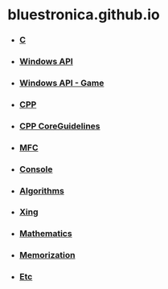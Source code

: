 # bluestronica.github.io


- ###  [C](https://bluestronica.github.io/C/)   
- ###  [Windows API](https://bluestronica.github.io/WindowsAPI/) 
- ###  [Windows API - Game](https://bluestronica.github.io/WindowsAPI_GAME/) 
- ###  [CPP](https://bluestronica.github.io/CPP/)
- ###  [CPP CoreGuidelines](https://bluestronica.github.io/CppCoreGuidelines/)  
- ###  [MFC](https://bluestronica.github.io/MFC/)  
- ###  [Console](https://bluestronica.github.io/Console/)
- ###  [Algorithms](https://bluestronica.github.io/Algorithms/)
- ###  [Xing](https://bluestronica.github.io/Xing/)
- ###  [Mathematics](https://bluestronica.github.io/Mathematics/)
- ###  [Memorization](https://bluestronica.github.io/Memorization/)
- ###  [Etc](https://bluestronica.github.io/Etc/)

